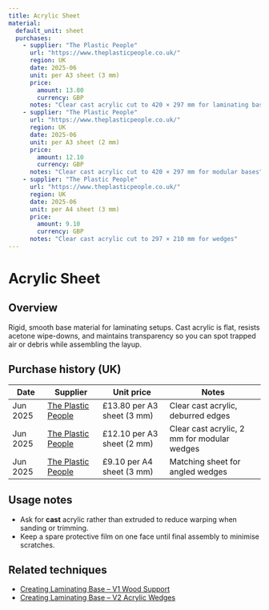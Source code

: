 ```yaml
---
title: Acrylic Sheet
material:
  default_unit: sheet
  purchases:
    - supplier: "The Plastic People"
      url: "https://www.theplasticpeople.co.uk/"
      region: UK
      date: 2025-06
      unit: per A3 sheet (3 mm)
      price:
        amount: 13.80
        currency: GBP
      notes: "Clear cast acrylic cut to 420 × 297 mm for laminating bases"
    - supplier: "The Plastic People"
      url: "https://www.theplasticpeople.co.uk/"
      region: UK
      date: 2025-06
      unit: per A3 sheet (2 mm)
      price:
        amount: 12.10
        currency: GBP
      notes: "Clear cast acrylic cut to 420 × 297 mm for modular bases"
    - supplier: "The Plastic People"
      url: "https://www.theplasticpeople.co.uk/"
      region: UK
      date: 2025-06
      unit: per A4 sheet (3 mm)
      price:
        amount: 9.10
        currency: GBP
      notes: "Clear cast acrylic cut to 297 × 210 mm for wedges"
---
```

# Acrylic Sheet

## Overview
Rigid, smooth base material for laminating setups. Cast acrylic is flat, resists acetone wipe-downs, and maintains
transparency so you can spot trapped air or debris while assembling the layup.

## Purchase history (UK)
| Date | Supplier | Unit price | Notes |
| --- | --- | --- | --- |
| Jun 2025 | [The Plastic People](https://www.theplasticpeople.co.uk/) | £13.80 per A3 sheet (3 mm) | Clear cast acrylic, deburred edges |
| Jun 2025 | [The Plastic People](https://www.theplasticpeople.co.uk/) | £12.10 per A3 sheet (2 mm) | Clear cast acrylic, 2 mm for modular wedges |
| Jun 2025 | [The Plastic People](https://www.theplasticpeople.co.uk/) | £9.10 per A4 sheet (3 mm) | Matching sheet for angled wedges |

## Usage notes
- Ask for **cast** acrylic rather than extruded to reduce warping when sanding or trimming.
- Keep a spare protective film on one face until final assembly to minimise scratches.

## Related techniques
- [Creating Laminating Base – V1 Wood Support](../techniques/creating-laminating-base/v1/wood-support.md)
- [Creating Laminating Base – V2 Acrylic Wedges](../techniques/creating-laminating-base/v2/acrylic-wedges.md)
